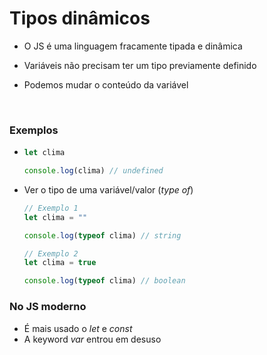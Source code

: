 # Tipos dinâmicos

* O JS é uma linguagem fracamente tipada e dinâmica

* Variáveis não precisam ter um tipo previamente definido

* Podemos mudar o conteúdo da variável

<br>

### Exemplos

*   ```js
    let clima

    console.log(clima) // undefined     
    ```

* Ver o tipo de uma variável/valor (_type of_)
    ```js
    // Exemplo 1
    let clima = ""

    console.log(typeof clima) // string

    // Exemplo 2
    let clima = true

    console.log(typeof clima) // boolean
    ```

### No JS moderno

* É mais usado o _let_ e _const_ 
* A keyword _var_ entrou em desuso
